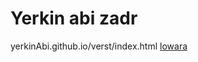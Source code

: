 # Yerkin abi zadr
yerkinAbi.github.io/verst/index.html
[lowara](yerkinAbi.github.io/verst/index.html "4ert")
